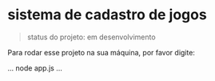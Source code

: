 <h1>sistema de cadastro de jogos</h1>

> status do projeto: em desenvolvimento

Para rodar esse projeto na sua máquina, por favor digite:

...
node app.js
...
